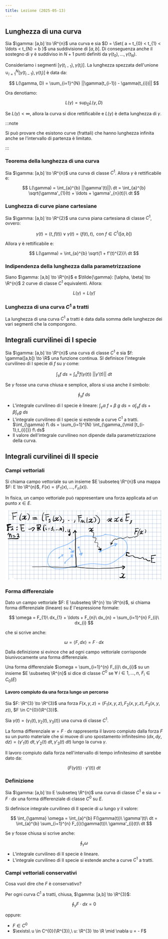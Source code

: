 ```yaml
---
title: Lezione (2025-05-13)
---
```


## Lunghezza di una curva

Sia $\gamma: [a,b] \to \R^{n}$ una curva e sia
$D = \Set{ a = t_{0} < t_{1} < \ldots < t_{N} = b }$ una suddivisione di
$[a,b]$. Di conseguenza anche il sostegno di $\gamma$ è suddiviso in $N + 1$
punti definiti da $\gamma(t_{0}), \ldots, \gamma(t_{N})$.

Consideriamo i segmenti $[\gamma(t_{i-1}), \gamma(t_{i})]$. La lunghezza
spezzata dell'unione $\cup_{i=1}^{N} [\gamma(t_{i-1}), \gamma(t_{i})]$ è data
da:

$$
L(\gamma, D) = \sum_{i=1}^{N} ||\gamma(t_{i-1}) - \gamma(t_{i})||
$$

Ora denotiamo:

$$
L(\gamma) = \sup_{D} L(\gamma, D)
$$

Se $L(\gamma) < \infty$, allora la curva si dice rettificabile e $L(\gamma)$ è
detta lunghezza di $\gamma$.

:::note

Si può provare che esistono curve (frattali) che hanno lunghezza infinita anche
se l'intervallo di partenza è limitato.

:::

### Teorema della lunghezza di una curva

Sia $\gamma: [a,b] \to \R^{n}$ una curva di classe $C^{1}$. Allora $\gamma$ è
rettificabile e:

$$
L(\gamma) = \int_{a}^{b} ||\gamma'(t)||\ dt = \int_{a}^{b} \sqrt{\gamma'_{1}(t) + \ldots + \gamma'_{n}(t)}\ dt
$$

### Lunghezza di curve piane cartesiane

Sia $\gamma: [a,b] \to \R^{2}$ una curva piana cartesiana di classe $C^{1}$,
ovvero:

$$
\gamma(t) = (t, f(t)) \lor \gamma(t) = (f(t), t), \text{ con } f \in C^{1}([a,b])
$$

Allora $\gamma$ è rettificabile e:

$$
L(\gamma) = \int_{a}^{b} \sqrt{1 + f'(t)^{2}}\ dt
$$

### Indipendenza della lunghezza dalla parametrizzazione

Siano $\gamma: [a,b] \to \R^{n}$ e $\tilde{\gamma}: [\alpha, \beta] \to \R^{n}$
2 curve di classe $C^{1}$ equivalenti. Allora:

$$
L(\gamma) = L(\tilde{\gamma})
$$

### Lunghezza di una curva $C^{1}$ a tratti

La lunghezza di una curva $C^{1}$ a tratti è data dalla somma delle lunghezze
dei vari segmenti che la compongono.

## Integrali curvilinei di I specie

Sia $\gamma: [a,b] \to \R^{n}$ una curva di classe $C^{1}$ e sia
$f: \gamma([a,b]) \to \R$ una funzione continua. SI definisce l'integrale
curvilineo di I specie di $f$ su $\gamma$ come:

$$
\int_{\gamma} f\ ds = \int_{a}^{b} f(\gamma(t))\ ||\gamma'(t)||\ dt
$$

Se $\gamma$ fosse una curva chiusa e semplice, allora si usa anche il simbolo:

$$
\oint_{\gamma} f\ ds
$$

- L'integrale curvilineo di I specie è lineare:
  $\int_{\gamma} \alpha\ f + \beta\ g\ ds = \alpha \int_{\gamma} f\ ds + \beta \int_{\gamma} g\ ds$
- L'integrale curvilineo di I specie si estende a curve $C^{1}$ a tratti.
  $\int_{\gamma} f\ ds = \sum_{i=1}^{N} \int_{\gamma_{\mid [t_{i-1},t_{i}]}} f\ ds$
- Il valore dell'integrale curvilineo non dipende dalla parametrizzazione della
  curva.

## Integrali curvilinei di II specie

### Campi vettoriali

Si chiama campo vettoriale su un insieme $E \subseteq \R^{n}$ una mappa
$F: E \to \R^{n}$, $F(x) = (F_{1}(x), \ldots, F_{n}(x))$.

In fisica, un campo vettoriale può rappresentare una forza applicata ad un punto
$x \in E$.

![Campo vettoriale in $\R^2$](../../../../../images/campo-vettoriale-r2.png)

### Forma differenziale

Dato un campo vettoriale $F: E \subseteq \R^{n} \to \R^{n}$, si chiama forma
differenziale (lineare) su $E$ l'espressione formale:

$$
\omega = F_{1}\ dx_{1} + \ldots + F_{n}\ dx_{n} = \sum_{i=1}^{n} F_{i}\ dx_{i}
$$

che si scrive anche:

$$
\omega = \langle F, dx \rangle = F \cdot dx
$$

Dalla definizione si evince che ad ogni campo vettoriale corrisponde
biunivocamente una forma differenziale.

Una forma differenziale $\omega = \sum_{i=1}^{n} F_{i}\ dx_{i}$ su un insieme
$E \subseteq \R^{n}$ si dice di classe $C^{0}$ se
$\forall\ i \in 1,\ldots,n,\ F_{i} \in C_{0}(E)$

#### Lavoro compiuto da una forza lungo un percorso

Sia $F: \R^{3} \to \R^{3}$ una forza
$F(x,y,z) = (F_{1}(x,y,z), F_{2}(x,y,z), F_{3}(x,y,z))$, $F \in C^{0}(\R^{3})$.

Sia $\gamma(t) = (\gamma_{1}(t), \gamma_{2}(t), \gamma_{3}(t))$ una curva di
classe $C^{1}$.

La forma differenziale $w = F \cdot dx$ rappresenta il lavoro compiuto dalla
forza $F$ su un punto materiale che si muove di uno spostamento infinitesimo
$(dx,dy,dz) = (\gamma'_{1}(t)\ dt, \gamma'_{2}(t)\ dt, \gamma'_{3}(t)\ dt)$
lungo la curva $\gamma$.

Il lavoro compiuto dalla forza nell'intervallo di tempo infinitesimo $dt$
sarebbe dato da:

$$
(F(\gamma(t)) \cdot \gamma'(t))\ dt
$$

### Definizione

Sia $\gamma: [a,b] \to E \subseteq \R^{n}$ una curva di classe $C^{1}$ e sia
$\omega = F \cdot dx$ una forma differenziale di classe $C^{0}$ su $E$.

Si definisce integrale curvilineo di II specie di $\omega$ lungo $\gamma$ il
valore:

$$
\int_{\gamma} \omega = \int_{a}^{b} F(\gamma(t))\ \gamma'(t)\ dt = \int_{a}^{b} \sum_{i=1}^{n} F_{i}(\gamma(t))\ \gamma'_{i}(t)\ dt
$$

Se $\gamma$ fosse chiusa si scrive anche:

$$
\oint_{\gamma} \omega
$$

- L'integrale curvilineo di II specie è lineare.
- L'integrale curvilineo di II specie si estende anche a curve $C^{1}$ a tratti.

### Campi vettoriali conservativi

Cosa vuol dire che $F$ è conservativo?

Per ogni curva $C^{1}$ a tratti, chiusa, $\gamma: [a,b] \to \R^{3}$:

$$
\oint_{\gamma} F \cdot dx = 0
$$

oppure:

- $F \in C^{0}$
- $\exists\ u \in C^{0}(\R^{3}),\ u: \R^{3} \to \R \mid \nabla u = - F$
